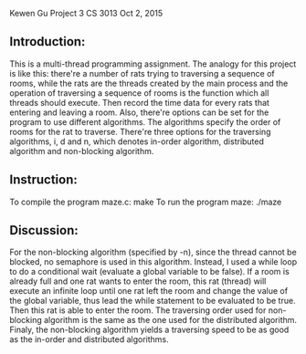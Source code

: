 Kewen Gu
Project 3
CS 3013
Oct 2, 2015

Introduction:
-------------
This is a multi-thread programming assignment. The analogy for this project is like this: there're a number of rats trying to traversing a sequence of rooms, while the rats are the threads created by the main process and the operation of traversing a sequence of rooms is the function which all threads should execute. Then record the time data for every rats that entering and leaving a room. Also, there're options can be set for the program to use different algorithms. The algorithms specify the order of rooms for the rat to traverse. There're three options for the traversing algorithms, i, d and n, which denotes in-order algorithm, distributed algorithm and non-blocking algorithm.

Instruction:
-------------
To compile the program maze.c:
	make
To run the program maze:
	./maze <number of rats> <travesing algorithm>


Discussion:
-------------
For the non-blocking algorithm (specified by -n), since the thread cannot be blocked, no semaphore is used in this algorithm. Instead, I used a while loop to do a conditional wait (evaluate a global variable to be false). If a room is already full and one rat wants to enter the room, this rat (thread) will execute an infinite loop until one rat left the room and change the value of the global variable, thus lead the while statement to be evaluated to be true. Then this rat is able to enter the room. The traversing order used for non-blocking algorithm is the same as the one used for the distributed algorithm. Finaly, the non-blocking algorithm yields a traversing speed to be as good as the in-order and distributed algorithms.
